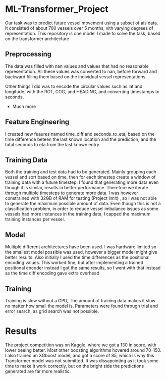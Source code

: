 # ML-Transformer_Project
Our task was to predict future vessel movement using a subset of ais data. It consisted of about 700 vessels over 5 months, vith varying degrees of representation. This repository is one model I made to solve the task, based on the transformer architecture

## Preprocessing
The data was filled with nan values and values that had no reasonable representation. All these values was converted to nan, before forward and backward filling them based on the individual vessel representations

Other things I did was to encode the circular values such as lat and longitude, with the ROT, COG, and HEADING, and converting timestamps to seconds.
+ Much more
  
## Feature Engineering
I created new feaures named time_diff and seconds_to_eta, based on the time difference beteen the last known location and the prediction, and the total seconds to eta from the last known entry

## Training Data
Both the training and test data had to be generated. Mainly grouping each vessel and sort based on time, then for each timestep create a window of training data with a future timestep. I found that generating more data even though it is similar, results in better performance. Therefore we iterate through multiple timesteps to generate more data. I was however constrained with 32GB of RAM for testing (Project limit) , so I was not able to generate the maximum possible amount of data. Even though this is not a classification problem, in order to reduce vessel imbalance issues as some vessels had more instances in the training data, I capped the maximum training instances per vessel. 

## Model
Multiple different architectures have been used. I was hardware limited so the smallest model possible was used, however a bigger model might give better results. Also initially I used the time differences as  the positional encoding values. This worked fine, but after implementing a trained positional encoder instead I got the same results, so I went with that instead as the time diff encoding gave extra overhead.

## Training
Training is slow without a GPU, The amount of training data makes it slow no matter how small the model is. Parameters were found through trial and error search, as grid search was not possible. 

# Results
The project competition was on Kaggle, where we got a 130 in score, with lower beeing better. Most other boosting algorithms hovered around 70-150. I also trained an XGboost model, and got a score of 85, which is why this Transformer model was not submitted. It was dissapointing as it took some time to make it work correctly, but on the bright side the predictions generated are far more realistic.
